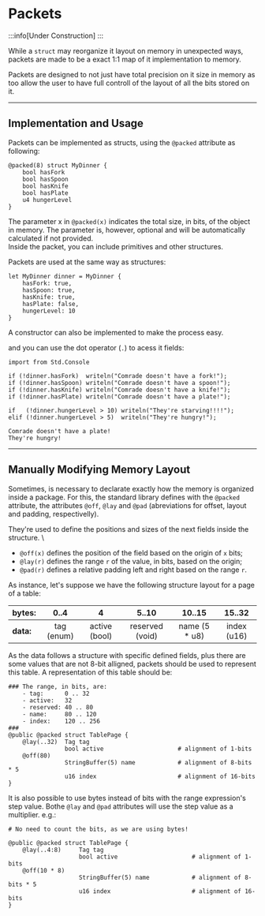 # Packets
:::info[Under Construction]
:::

While a `struct` may reorganize it layout on memory in unexpected ways, packets are made to be a exact
1:1 map of it implementation to memory.

Packets are designed to not just have total precision on it size in memory as too allow the user to
have full controll of the layout of all the bits stored on it.

---
## Implementation and Usage

Packets can be implemented as structs, using the `@packed` attribute as following:
```abs
@packed(8) struct MyDinner {
	bool hasFork
	bool hasSpoon
	bool hasKnife
	bool hasPlate
	u4 hungerLevel
}
```

The parameter x in `@packed(x)` indicates the total size, in bits, of the object in memory.
The parameter is, however, optional and will be automatically calculated if not provided. \
Inside the packet, you can include primitives and other structures.

Packets are used at the same way as structures:
```abs
let MyDinner dinner = MyDinner {
	hasFork: true,
	hasSpoon: true,
	hasKnife: true,
	hasPlate: false,
	hungerLevel: 10
}
```
A constructor can also be implemented to make the
process easy.

and you can use the dot operator (`.`) to acess it fields:
```abs
import from Std.Console

if (!dinner.hasFork)  writeln("Comrade doesn't have a fork!");
if (!dinner.hasSpoon) writeln("Comrade doesn't have a spoon!");
if (!dinner.hasKnife) writeln("Comrade doesn't have a knife!");
if (!dinner.hasPlate) writeln("Comrade doesn't have a plate!");

if   (!dinner.hungerLevel > 10) writeln("They're starving!!!!");
elif (!dinner.hungerLevel > 5)  writeln("They're hungry!");
```

```text title="Console Output"
Comrade doesn't have a plate!
They're hungry!
```

---
## Manually Modifying Memory Layout

Sometimes, is necessary to declarate exactly how the memory is organized inside a package.
For this, the standard library defines with the `@packed` attribute, the attributes `@off`,
 `@lay` and `@pad` (abreviations for offset, layout and padding, respectivelly).

They're used to define the positions and sizes of the next fields inside the structure. \
- `@off(x)` defines the position of the field based on the origin of `x` bits;
- `@lay(r)` defines the range `r` of the value, in bits, based on the origin;
- `@pad(r)` defines a relative padding left and right based on the range `r`.

As instance, let's suppose we have the following structure layout for a page of a table:

| bytes:    | 0..4       | 4             | 5..10           | 10..15        | 15..32      |
|:----------|:----------:|:-------------:|:---------------:|:-------------:|:-----------:|
| **data:** | tag (enum) | active (bool) | reserved (void) | name (5 * u8) | index (u16) |

As the data follows a structure with specific defined fields, plus there are some
values that are not 8-bit alligned, packets should be used to represent this table.
A representation of this table should be:
```abs
### The range, in bits, are:
	- tag:      0 .. 32
	- active:   32
	- reserved: 40 .. 80
	- name:     80 .. 120
	- index:    120 .. 256
###
@public @packed struct TablePage {
	@lay(..32)  Tag tag
	            bool active                     # alignment of 1-bits
	@off(80)
	            StringBuffer(5) name            # alignment of 8-bits * 5
	            u16 index                       # alignment of 16-bits
}
```

It is also possible to use bytes instead of bits with the range expression's step value.
Bothe `@lay` and `@pad` attributes will use the step value as a multiplier.
e.g.:

```abs
# No need to count the bits, as we are using bytes!

@public @packed struct TablePage {
	@lay(..4:8)     Tag tag
	                bool active                     # alignment of 1-bits
	@off(10 * 8)
	                StringBuffer(5) name            # alignment of 8-bits * 5
	                u16 index                       # alignment of 16-bits
}
```
